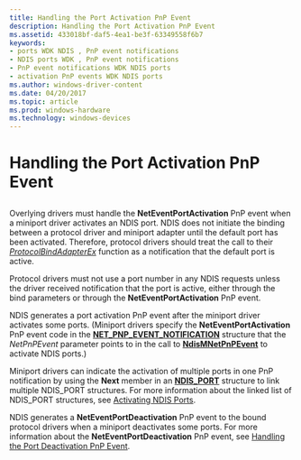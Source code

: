 ```yaml
---
title: Handling the Port Activation PnP Event
description: Handling the Port Activation PnP Event
ms.assetid: 433018bf-daf5-4ea1-be3f-63349558f6b7
keywords:
- ports WDK NDIS , PnP event notifications
- NDIS ports WDK , PnP event notifications
- PnP event notifications WDK NDIS ports
- activation PnP events WDK NDIS ports
ms.author: windows-driver-content
ms.date: 04/20/2017
ms.topic: article
ms.prod: windows-hardware
ms.technology: windows-devices
---
```


# Handling the Port Activation PnP Event


## <a href="" id="ddk-handling-the-port-activation-pnp-event-ng"></a>


Overlying drivers must handle the **NetEventPortActivation** PnP event when a miniport driver activates an NDIS port. NDIS does not initiate the binding between a protocol driver and miniport adapter until the default port has been activated. Therefore, protocol drivers should treat the call to their [*ProtocolBindAdapterEx*](https://msdn.microsoft.com/library/windows/hardware/ff570220) function as a notification that the default port is active.

Protocol drivers must not use a port number in any NDIS requests unless the driver received notification that the port is active, either through the bind parameters or through the **NetEventPortActivation** PnP event.

NDIS generates a port activation PnP event after the miniport driver activates some ports. (Miniport drivers specify the **NetEventPortActivation** PnP event code in the [**NET\_PNP\_EVENT\_NOTIFICATION**](https://msdn.microsoft.com/library/windows/hardware/ff568752) structure that the *NetPnPEvent* parameter points to in the call to [**NdisMNetPnPEvent**](https://msdn.microsoft.com/library/windows/hardware/ff563616) to activate NDIS ports.)

Miniport drivers can indicate the activation of multiple ports in one PnP notification by using the **Next** member in an [**NDIS\_PORT**](https://msdn.microsoft.com/library/windows/hardware/ff566769) structure to link multiple NDIS\_PORT structures. For more information about the linked list of NDIS\_PORT structures, see [Activating NDIS Ports](activating-an-ndis-port.md).

NDIS generates a **NetEventPortDeactivation** PnP event to the bound protocol drivers when a miniport deactivates some ports. For more information about the **NetEventPortDeactivation** PnP event, see [Handling the Port Deactivation PnP Event](handling-the-port-deactivation-pnp-event.md).

 

 





